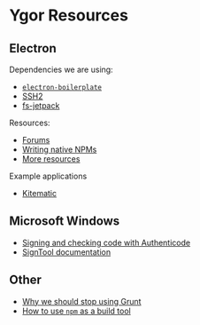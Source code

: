 
# Ygor Resources

## Electron

Dependencies we are using:

  * [`electron-boilerplate`](https://github.com/szwacz/electron-boilerplate)
  * [SSH2](https://github.com/mscdex/ssh2)
  * [fs-jetpack](https://github.com/szwacz/fs-jetpack)


Resources:

  * [Forums](https://discuss.atom.io/c/electron)
  * [Writing native NPMs](https://www.npmjs.com/package/node-gyp)
  * [More resources](https://github.com/sindresorhus/awesome-electron)

Example applications

  * [Kitematic](https://github.com/kitematic/kitematic)

## Microsoft Windows

  * [Signing and checking code with Authenticode](https://msdn.microsoft.com/en-us/library/ms537364%28v=vs.85%29.aspx)
  * [SignTool documentation](https://msdn.microsoft.com/en-us/library/8s9b9yaz%28v=vs.110%29.aspx)


## Other

  * [Why we should stop using Grunt](http://blog.keithcirkel.co.uk/why-we-should-stop-using-grunt/)
  * [How to use `npm` as a build tool](http://blog.keithcirkel.co.uk/how-to-use-npm-as-a-build-tool/)

